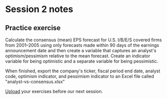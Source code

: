 # Session 2 notes


## Practice exercise

Calculate the consensus (mean) EPS forecast for U.S. I/B/E/S covered firms from 2001–2005 using only forecasts made within 90 days of the earnings announcement date and then create a variable that captures an analyst's optimism/pessimism relative to the mean forecast. Create an indicator variable for being optimistic and a separate variable for being pessimistic.

When finished, export the company's ticker, fiscal period end date, analyst code, optimism indicator, and pessimism indicator to an Excel file called "analyst-vs-consensus.xlsx"

[Upload](https://drive.google.com/drive/folders/1NTrUmyeEkkYFDZra8FHf9_EICHAGZ5xd?usp=sharing) your exercises before our next session.
